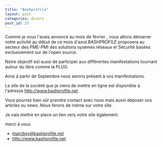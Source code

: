 ```yaml
---
title: "Bashprofile"
layout: post
categories: divers
post_id: 25
---
```

Comme je vous l'avais annoncé au mois de février , nous allons démarrer notre activité au début de ce mois d'aout.BASHPROFILE proposera au secteur des PME-PMI des solutions sysèmes réseaux et Sécurité basées exclusivement sur de l'open source.

Notre objectif est aussi de participer aux différentes manifestations tournant autour du libre comme la PLUG.

Ainsi à partir de Septembre nous serons présent à vos manifestations.

Le site de la socièté que je viens de mettre en ligne est disponible à l'adresse http://www.bashprofile.net .

Vous pourrez bien sûr prendre contact avec nous mais aussi déposer vos articles ou news .Nous ferons de même sur votre sîte.

Je vais mettre en place un lien vers votre site également.

merci à vous

- <marcbey@bashprofile.net> 
- <http://www.bashprofile.net>